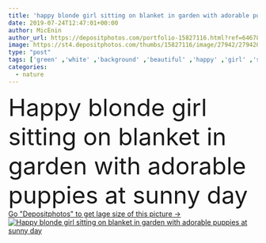 ```yaml
---
title: 'happy blonde girl sitting on blanket in garden with adorable puppies at sunny day'
date: 2019-07-24T12:47:01+00:00
author: MicEnin
author_url: https://depositphotos.com/portfolio-15827116.html?ref=64678756
image: https://st4.depositphotos.com/thumbs/15827116/image/27942/279420036/api_thumb_450.jpg?forcejpeg=true
type: "post"
tags: ['green' ,'white' ,'background' ,'beautiful' ,'happy' ,'girl' ,'sitting' ,'smiling' ,'summer' ,'grass' ,'sunlight' ,'meadow' ,'park' ,'lawn' ,'happiness' ,'cheerful' ,'nature' ,'outdoor' ,'garden' ,'leaves' ,'cute' ,'caucasian' ,'smile' ,'sunshine' ,'sunny' ,'plants' ,'flora' ,'blanket' ,'animals' ,'emotion' ,'adorable' ,'woman' ,'emotional' ,'together' ,'togetherness' ,'blonde' ,'attractive' ,'outside' ,'fluffy' ,'dogs' ,'pets' ,'puppies' ,'picnic' ,'daylight' ,'pillows' ,'daytime' ,'summertime' ,'one person' ,'young adult' ,'crossed legs' ]
categories: 
  - nature
---
```

<div aling="center">
            <font size="60"> Happy blonde girl sitting on blanket in garden with adorable puppies at sunny day</font>   
</div>
<div>
    <a href='https://st4.depositphotos.com/thumbs/15827116/image/27942/279420036/api_thumb_450.jpg?forcejpeg=true?ref=64678756' target=_blank > Go "Depositphotos" to get lage size of this picture ->
        <img href='https://st4.depositphotos.com/thumbs/15827116/image/27942/279420036/api_thumb_450.jpg?forcejpeg=true?ref=64678756' src='https://st4.depositphotos.com/15827116/27942/i/950/depositphotos_279420036-stock-photo-happy-blonde-girl-sitting-blanket.jpg?forcejpeg=true' alt='Happy blonde girl sitting on blanket in garden with adorable puppies at sunny day' >
    </a>
</div>
